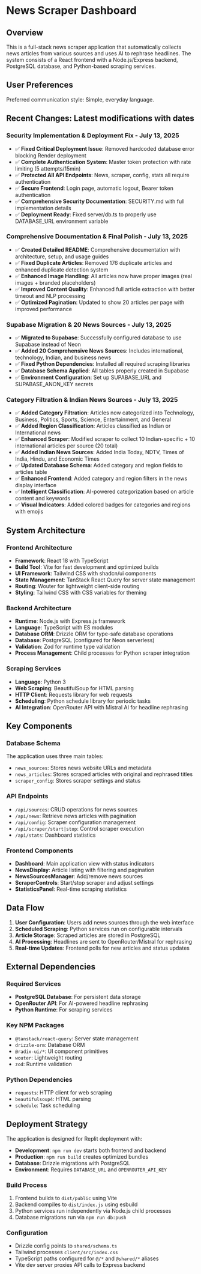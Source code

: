 # News Scraper Dashboard

## Overview

This is a full-stack news scraper application that automatically collects news articles from various sources and uses AI to rephrase headlines. The system consists of a React frontend with a Node.js/Express backend, PostgreSQL database, and Python-based scraping services.

## User Preferences

Preferred communication style: Simple, everyday language.

## Recent Changes: Latest modifications with dates

### Security Implementation & Deployment Fix - July 13, 2025
- ✅ **Fixed Critical Deployment Issue**: Removed hardcoded database error blocking Render deployment
- ✅ **Complete Authentication System**: Master token protection with rate limiting (5 attempts/15min)
- ✅ **Protected All API Endpoints**: News, scraper, config, stats all require authentication
- ✅ **Secure Frontend**: Login page, automatic logout, Bearer token authentication
- ✅ **Comprehensive Security Documentation**: SECURITY.md with full implementation details
- ✅ **Deployment Ready**: Fixed server/db.ts to properly use DATABASE_URL environment variable

### Comprehensive Documentation & Final Polish - July 13, 2025
- ✅ **Created Detailed README**: Comprehensive documentation with architecture, setup, and usage guides
- ✅ **Fixed Duplicate Articles**: Removed 176 duplicate articles and enhanced duplicate detection system
- ✅ **Enhanced Image Handling**: All articles now have proper images (real images + branded placeholders)
- ✅ **Improved Content Quality**: Enhanced full article extraction with better timeout and NLP processing
- ✅ **Optimized Pagination**: Updated to show 20 articles per page with improved performance

### Supabase Migration & 20 News Sources - July 13, 2025
- ✅ **Migrated to Supabase**: Successfully configured database to use Supabase instead of Neon
- ✅ **Added 20 Comprehensive News Sources**: Includes international, technology, Indian, and business news
- ✅ **Fixed Python Dependencies**: Installed all required scraping libraries
- ✅ **Database Schema Applied**: All tables properly created in Supabase
- ✅ **Environment Configuration**: Set up SUPABASE_URL and SUPABASE_ANON_KEY secrets

### Category Filtration & Indian News Sources - July 13, 2025
- ✅ **Added Category Filtration**: Articles now categorized into Technology, Business, Politics, Sports, Science, Entertainment, and General
- ✅ **Added Region Classification**: Articles classified as Indian or International news
- ✅ **Enhanced Scraper**: Modified scraper to collect 10 Indian-specific + 10 international articles per source (20 total)
- ✅ **Added Indian News Sources**: Added India Today, NDTV, Times of India, Hindu, and Economic Times
- ✅ **Updated Database Schema**: Added category and region fields to articles table
- ✅ **Enhanced Frontend**: Added category and region filters in the news display interface
- ✅ **Intelligent Classification**: AI-powered categorization based on article content and keywords
- ✅ **Visual Indicators**: Added colored badges for categories and regions with emojis

## System Architecture

### Frontend Architecture
- **Framework**: React 18 with TypeScript
- **Build Tool**: Vite for fast development and optimized builds
- **UI Framework**: Tailwind CSS with shadcn/ui components
- **State Management**: TanStack React Query for server state management
- **Routing**: Wouter for lightweight client-side routing
- **Styling**: Tailwind CSS with CSS variables for theming

### Backend Architecture
- **Runtime**: Node.js with Express.js framework
- **Language**: TypeScript with ES modules
- **Database ORM**: Drizzle ORM for type-safe database operations
- **Database**: PostgreSQL (configured for Neon serverless)
- **Validation**: Zod for runtime type validation
- **Process Management**: Child processes for Python scraper integration

### Scraping Services
- **Language**: Python 3
- **Web Scraping**: BeautifulSoup for HTML parsing
- **HTTP Client**: Requests library for web requests
- **Scheduling**: Python schedule library for periodic tasks
- **AI Integration**: OpenRouter API with Mistral AI for headline rephrasing

## Key Components

### Database Schema
The application uses three main tables:
- `news_sources`: Stores news website URLs and metadata
- `news_articles`: Stores scraped articles with original and rephrased titles
- `scraper_config`: Stores scraper settings and status

### API Endpoints
- `/api/sources`: CRUD operations for news sources
- `/api/news`: Retrieve news articles with pagination
- `/api/config`: Scraper configuration management
- `/api/scraper/start|stop`: Control scraper execution
- `/api/stats`: Dashboard statistics

### Frontend Components
- **Dashboard**: Main application view with status indicators
- **NewsDisplay**: Article listing with filtering and pagination
- **NewsSourcesManager**: Add/remove news sources
- **ScraperControls**: Start/stop scraper and adjust settings
- **StatisticsPanel**: Real-time scraping statistics

## Data Flow

1. **User Configuration**: Users add news sources through the web interface
2. **Scheduled Scraping**: Python services run on configurable intervals
3. **Article Storage**: Scraped articles are stored in PostgreSQL
4. **AI Processing**: Headlines are sent to OpenRouter/Mistral for rephrasing
5. **Real-time Updates**: Frontend polls for new articles and status updates

## External Dependencies

### Required Services
- **PostgreSQL Database**: For persistent data storage
- **OpenRouter API**: For AI-powered headline rephrasing
- **Python Runtime**: For scraping services

### Key NPM Packages
- `@tanstack/react-query`: Server state management
- `drizzle-orm`: Database ORM
- `@radix-ui/*`: UI component primitives
- `wouter`: Lightweight routing
- `zod`: Runtime validation

### Python Dependencies
- `requests`: HTTP client for web scraping
- `beautifulsoup4`: HTML parsing
- `schedule`: Task scheduling

## Deployment Strategy

The application is designed for Replit deployment with:
- **Development**: `npm run dev` starts both frontend and backend
- **Production**: `npm run build` creates optimized bundles
- **Database**: Drizzle migrations with PostgreSQL
- **Environment**: Requires `DATABASE_URL` and `OPENROUTER_API_KEY`

### Build Process
1. Frontend builds to `dist/public` using Vite
2. Backend compiles to `dist/index.js` using esbuild
3. Python services run independently via Node.js child processes
4. Database migrations run via `npm run db:push`

### Configuration
- Drizzle config points to `shared/schema.ts`
- Tailwind processes `client/src/index.css`
- TypeScript paths configured for `@/*` and `@shared/*` aliases
- Vite dev server proxies API calls to Express backend